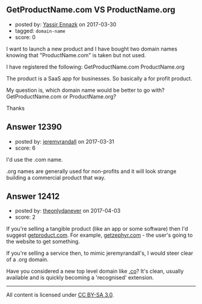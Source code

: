 ## GetProductName.com VS ProductName.org

- posted by: [Yassir Ennazk](https://stackexchange.com/users/1161912/yassir-ennazk) on 2017-03-30
- tagged: `domain-name`
- score: 0

I want to launch a new product and I have bought two domain names knowing that "ProductName.com" is taken but not used.

I have registered the following:
GetProductName.com
ProductName.org

The product is a SaaS app for businesses. So basically a for profit product.

My question is, which domain name would be better to go with? GetProductName.com or ProductName.org?

Thanks


## Answer 12390

- posted by: [jeremyrandall](https://stackexchange.com/users/6504649/jeremyrandall) on 2017-03-31
- score: 6

I'd use the .com name. 

.org names are generally used for non-profits and it will look strange building a commercial product that way.


## Answer 12412

- posted by: [theonlydanever](https://stackexchange.com/users/4692060/theonlydanever) on 2017-04-03
- score: 2

<p>If you're selling a tangible product (like an app or some software) then I'd suggest <a href="http://google.com" rel="nofollow noreferrer">getproduct.com</a>. For example, <a href="http://getzephyr.com" rel="nofollow noreferrer">getzephyr.com</a> - the user's going to the website to get something. </p>

<p>If you're selling a service then, to mimic jeremyrandall's, I would steer clear of a .org domain.</p>

<p>Have you considered a new top level domain like <a href="http://www.go.co/" rel="nofollow noreferrer">.co</a>? It's clean, usually available and is quickly becoming a 'recognised' extension. </p>




---

All content is licensed under [CC BY-SA 3.0](https://creativecommons.org/licenses/by-sa/3.0/).

